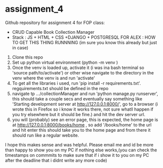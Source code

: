 # assignment_4
Github repository for assignment 4 for FOP class:
  - CRUD Capable Book Collection Manager
  - Stack : JS + HTML + CSS +DJANGO + POSTGRESQL
FOR ALEX : HOW TO GET THIS THING RUNNNING (im sure you know this already but just in case)
1) Clone this repo
2) Set up python virtual environment (python -m venv <insertNameOfVenvHere>)
3) Once the venv is loaded up, activate it (i was ina bash terminal so 'source path/to/activate') or other wise navigate to the directory in the venv where the venv is and run 'activate'
4) To get all the libraries i used, run 'pip install -r requirements.txt'. regquirements.txt should be defined in the repo
5) navigate tp .../collectionManager and run 'python manage.py runserver', this should take a couple secs and eventually say something like
'Starting development server at http://127.0.0.1:8000/', go to a browser (i wrote this in Firefox so i know it works there, not sure whatll happen if you try elsewhere but it should be fine.) and hit the dev server url.
6) you will (probably) see an error page, this is expected, the home page is at http://127.0.0.1:8000/books/home , so add '/books/home' to the url and hit enter this should take you to the home page and from there it should run like a regular website.

I hope this makes sense and was helpful. Please email me and id be more than happy to show you on my PC if nothing else works,(you can check the timestamps on commmits to make sure that if i show it to you on my PC after the deadline that i didnt write any more code)

